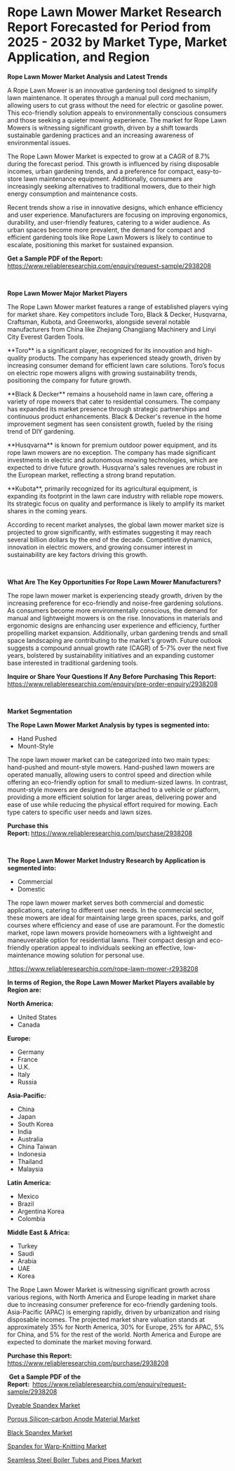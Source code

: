 <p><h1>Rope Lawn Mower Market Research Report Forecasted for Period from 2025 -  2032 by Market Type, Market Application, and Region</h1></p><p><strong>Rope Lawn Mower Market Analysis and Latest Trends</strong></p>
<p><p>A Rope Lawn Mower is an innovative gardening tool designed to simplify lawn maintenance. It operates through a manual pull cord mechanism, allowing users to cut grass without the need for electric or gasoline power. This eco-friendly solution appeals to environmentally conscious consumers and those seeking a quieter mowing experience. The market for Rope Lawn Mowers is witnessing significant growth, driven by a shift towards sustainable gardening practices and an increasing awareness of environmental issues.</p><p>The Rope Lawn Mower Market is expected to grow at a CAGR of 8.7% during the forecast period. This growth is influenced by rising disposable incomes, urban gardening trends, and a preference for compact, easy-to-store lawn maintenance equipment. Additionally, consumers are increasingly seeking alternatives to traditional mowers, due to their high energy consumption and maintenance costs.</p><p>Recent trends show a rise in innovative designs, which enhance efficiency and user experience. Manufacturers are focusing on improving ergonomics, durability, and user-friendly features, catering to a wider audience. As urban spaces become more prevalent, the demand for compact and efficient gardening tools like Rope Lawn Mowers is likely to continue to escalate, positioning this market for sustained expansion.</p></p>
<p><strong>Get a Sample PDF of the Report:&nbsp;</strong> <a href="https://www.reliableresearchiq.com/enquiry/request-sample/2938208?utm_campaign=1102&utm_medium=2&utm_source=Github&utm_content=ia&utm_term=15032025&utm_id=rope-lawn-mower">https://www.reliableresearchiq.com/enquiry/request-sample/2938208</a></p>
<p>&nbsp;</p>
<p><strong>Rope Lawn Mower Major Market Players</strong></p>
<p><p>The Rope Lawn Mower market features a range of established players vying for market share. Key competitors include Toro, Black & Decker, Husqvarna, Craftsman, Kubota, and Greenworks, alongside several notable manufacturers from China like Zhejiang Changjiang Machinery and Linyi City Everest Garden Tools.</p><p>**Toro** is a significant player, recognized for its innovation and high-quality products. The company has experienced steady growth, driven by increasing consumer demand for efficient lawn care solutions. Toro’s focus on electric rope mowers aligns with growing sustainability trends, positioning the company for future growth.</p><p>**Black & Decker** remains a household name in lawn care, offering a variety of rope mowers that cater to residential consumers. The company has expanded its market presence through strategic partnerships and continuous product enhancements. Black & Decker's revenue in the home improvement segment has seen consistent growth, fueled by the rising trend of DIY gardening.</p><p>**Husqvarna** is known for premium outdoor power equipment, and its rope lawn mowers are no exception. The company has made significant investments in electric and autonomous mowing technologies, which are expected to drive future growth. Husqvarna's sales revenues are robust in the European market, reflecting a strong brand reputation.</p><p>**Kubota**, primarily recognized for its agricultural equipment, is expanding its footprint in the lawn care industry with reliable rope mowers. Its strategic focus on quality and performance is likely to amplify its market shares in the coming years.</p><p>According to recent market analyses, the global lawn mower market size is projected to grow significantly, with estimates suggesting it may reach several billion dollars by the end of the decade. Competitive dynamics, innovation in electric mowers, and growing consumer interest in sustainability are key factors driving this growth.</p></p>
<p>&nbsp;</p>
<p><strong>What Are The Key Opportunities For Rope Lawn Mower Manufacturers?</strong></p>
<p><p>The rope lawn mower market is experiencing steady growth, driven by the increasing preference for eco-friendly and noise-free gardening solutions. As consumers become more environmentally conscious, the demand for manual and lightweight mowers is on the rise. Innovations in materials and ergonomic designs are enhancing user experience and efficiency, further propelling market expansion. Additionally, urban gardening trends and small space landscaping are contributing to the market's growth. Future outlook suggests a compound annual growth rate (CAGR) of 5-7% over the next five years, bolstered by sustainability initiatives and an expanding customer base interested in traditional gardening tools.</p></p>
<p><strong>Inquire or Share Your Questions If Any Before Purchasing This Report:</strong> <a href="https://www.reliableresearchiq.com/enquiry/pre-order-enquiry/2938208?utm_campaign=1102&utm_medium=2&utm_source=Github&utm_content=ia&utm_term=15032025&utm_id=rope-lawn-mower">https://www.reliableresearchiq.com/enquiry/pre-order-enquiry/2938208</a></p>
<p>&nbsp;</p>
<p><strong>Market Segmentation</strong></p>
<p><strong>The Rope Lawn Mower Market Analysis by types is segmented into:</strong></p>
<p><ul><li>Hand Pushed</li><li>Mount-Style</li></ul></p>
<p><p>The rope lawn mower market can be categorized into two main types: hand-pushed and mount-style mowers. Hand-pushed lawn mowers are operated manually, allowing users to control speed and direction while offering an eco-friendly option for small to medium-sized lawns. In contrast, mount-style mowers are designed to be attached to a vehicle or platform, providing a more efficient solution for larger areas, delivering power and ease of use while reducing the physical effort required for mowing. Each type caters to specific user needs and lawn sizes.</p></p>
<p><strong>Purchase this Report:&nbsp;</strong><a href="https://www.reliableresearchiq.com/purchase/2938208?utm_campaign=1102&utm_medium=2&utm_source=Github&utm_content=ia&utm_term=15032025&utm_id=rope-lawn-mower">https://www.reliableresearchiq.com/purchase/2938208</a></p>
<p>&nbsp;</p>
<p><strong>The Rope Lawn Mower Market Industry Research by Application is segmented into:</strong></p>
<p><ul><li>Commercial</li><li>Domestic</li></ul></p>
<p><p>The rope lawn mower market serves both commercial and domestic applications, catering to different user needs. In the commercial sector, these mowers are ideal for maintaining large green spaces, parks, and golf courses where efficiency and ease of use are paramount. For the domestic market, rope lawn mowers provide homeowners with a lightweight and maneuverable option for residential lawns. Their compact design and eco-friendly operation appeal to individuals seeking an effective, low-maintenance mowing solution for personal use.</p></p>
<p><a href="https://www.reliableresearchiq.com/rope-lawn-mower-r2938208?utm_campaign=1102&utm_medium=2&utm_source=Github&utm_content=ia&utm_term=15032025&utm_id=rope-lawn-mower">&nbsp;https://www.reliableresearchiq.com/rope-lawn-mower-r2938208</a></p>
<p><strong>In terms of Region, the Rope Lawn Mower Market Players available by Region are:</strong></p>
<p>
    <p> <strong> North America: </strong>
        <ul>
            <li>United States</li>
            <li>Canada</li>
        </ul>
        </p> 
    <p> <strong> Europe: </strong>
        <ul>
            <li>Germany</li>
            <li>France</li>
            <li>U.K.</li>
            <li>Italy</li>
            <li>Russia</li>
        </ul>
        </p> 
    <p> <strong> Asia-Pacific: </strong>
        <ul>
            <li>China</li>
            <li>Japan</li>
            <li>South Korea</li>
            <li>India</li>
            <li>Australia</li>
            <li>China Taiwan</li>
            <li>Indonesia</li>
            <li>Thailand</li>
            <li>Malaysia</li>
        </ul>
        </p> 
    <p> <strong> Latin America: </strong>
        <ul>
            <li>Mexico</li>
            <li>Brazil</li>
            <li>Argentina Korea</li>
            <li>Colombia</li>
        </ul>
        </p> 
    <p> <strong> Middle East & Africa: </strong>
        <ul>
            <li>Turkey</li>
            <li>Saudi</li>
            <li>Arabia</li>
            <li>UAE</li>
            <li>Korea</li>
        </ul>
    </p>
    </p>
<p><p>The Rope Lawn Mower Market is witnessing significant growth across various regions, with North America and Europe leading in market share due to increasing consumer preference for eco-friendly gardening tools. Asia-Pacific (APAC) is emerging rapidly, driven by urbanization and rising disposable incomes. The projected market share valuation stands at approximately 35% for North America, 30% for Europe, 25% for APAC, 5% for China, and 5% for the rest of the world. North America and Europe are expected to dominate the market moving forward.</p></p>
<p><strong>Purchase this Report: </strong><a href="https://www.reliableresearchiq.com/purchase/2938208?utm_campaign=1102&utm_medium=2&utm_source=Github&utm_content=ia&utm_term=15032025&utm_id=rope-lawn-mower">https://www.reliableresearchiq.com/purchase/2938208</a></p>
<p>&nbsp;<strong>Get a Sample PDF of the Report:&nbsp;&nbsp;</strong><a href="https://www.reliableresearchiq.com/enquiry/request-sample/2938208?utm_campaign=1102&utm_medium=2&utm_source=Github&utm_content=ia&utm_term=15032025&utm_id=rope-lawn-mower">https://www.reliableresearchiq.com/enquiry/request-sample/2938208</a></p>
<p><strong></strong></p>
<p><p><a href="https://github.com/cingozascard/Market-Research-Report-List-1/blob/main/dyeable-spandex-market.md?utm_campaign=1102&utm_medium=2&utm_source=Github&utm_content=ia&utm_term=15032025&utm_id=rope-lawn-mower">Dyeable Spandex Market</a></p><p><a href="https://github.com/ardgenoud/Market-Research-Report-List-1/blob/main/porous-siliconcarbon-anode-material-market.md?utm_campaign=1102&utm_medium=2&utm_source=Github&utm_content=ia&utm_term=15032025&utm_id=rope-lawn-mower">Porous Silicon–carbon Anode Material Market</a></p><p><a href="https://github.com/sacmatidora/Market-Research-Report-List-1/blob/main/black-spandex-market.md?utm_campaign=1102&utm_medium=2&utm_source=Github&utm_content=ia&utm_term=15032025&utm_id=rope-lawn-mower">Black Spandex Market</a></p><p><a href="https://github.com/gauldvikerm6/Market-Research-Report-List-1/blob/main/spandex-for-warp-knitting-market.md?utm_campaign=1102&utm_medium=2&utm_source=Github&utm_content=ia&utm_term=15032025&utm_id=rope-lawn-mower">Spandex for Warp-Knitting Market</a></p><p><a href="https://github.com/airitaursela/Market-Research-Report-List-1/blob/main/seamless-steel-boiler-tubes-and-pipes-market.md?utm_campaign=1102&utm_medium=2&utm_source=Github&utm_content=ia&utm_term=15032025&utm_id=rope-lawn-mower">Seamless Steel Boiler Tubes and Pipes Market</a></p></p>